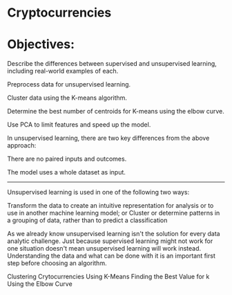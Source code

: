 # Cryptocurrencies

# Objectives:

Describe the differences between supervised and unsupervised learning, including real-world examples of each.

Preprocess data for unsupervised learning.

Cluster data using the K-means algorithm.

Determine the best number of centroids for K-means using the elbow curve.

Use PCA to limit features and speed up the model.

In unsupervised learning, there are two key differences from the above approach:

There are no paired inputs and outcomes.

The model uses a whole dataset as input.

________________________________________________________________________________________________________________________________________________________________

Unsupervised learning is used in one of the following two ways:

Transform the data to create an intuitive representation for analysis or to use in another machine learning model; or
Cluster or determine patterns in a grouping of data, rather than to predict a classification

As we already know unsupervised learning isn't the solution for every data analytic challenge. Just because supervised learning might not work for one situation doesn't mean unsupervised learning will work instead. Understanding the data and what can be done with it is an important first step before choosing an algorithm.

Clustering Crytocurrencies Using K-Means
Finding the Best Value for k Using the Elbow Curve
